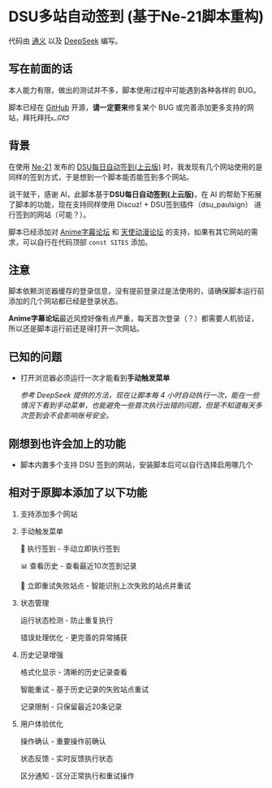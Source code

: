 # DSU多站自动签到 (基于Ne-21脚本重构)

代码由 [通义](https://www.tongyi.com/) 以及 [DeepSeek](https://chat.deepseek.com/) 编写。

## 写在前面的话

本人能力有限，做出的测试并不多，脚本使用过程中可能遇到各种各样的 BUG。

脚本已经在 [GitHub](https://github.com/little3tar/discuz-dsu-checkin) 开源，**请一定要来**修复某个 BUG 或完善添加更多支持的网站，拜托拜托ᓚᘏᗢ

## 背景

在使用 [Ne-21](https://scriptcat.org/zh-CN/users/227) 发布的 [DSU每日自动签到(上云版)](https://scriptcat.org/zh-CN/script-show-page/332) 时，我发现有几个网站使用的是同样的签到方式，于是想到一个脚本能否能签到多个网站。

说干就干，感谢 AI，此脚本基于**DSU每日自动签到(上云版)**，在 AI 的帮助下拓展了脚本的功能，现在支持同样使用 Discuz! + DSU签到插件（dsu_paulsign） 进行签到的网站（可能？）。

脚本已经添加对 [Anime字幕论坛](https://bbs.acgrip.com/) 和 [天使动漫论坛](https://www.tsdm39.com/forum.php) 的支持，如果有其它网站的需求，可以自行在代码顶部 `const SITES` 添加。

## 注意

脚本依赖浏览器缓存的登录信息，没有提前登录过是法使用的，请确保脚本运行前添加的几个网站都已经是登录状态。

**Anime字幕论坛**最近风控好像有点严重，每天首次登录（？）都需要人机验证，所以还是脚本运行前还是得打开一次网站。

## 已知的问题

- 打开浏览器必须运行一次才能看到**手动触发菜单**

    _参考 DeepSeek 提供的方法，现在让脚本每 4 小时自动执行一次，能在一些情况下看到手动菜单，也能避免一些首次执行出错的问题，但是不知道每天多次签到会不会影响账号安全。_

## 刚想到也许会加上的功能

- 脚本内置多个支持 DSU 签到的网站，安装脚本后可以自行选择启用哪几个

## 相对于原脚本添加了以下功能

1. 支持添加多个网站

1. 手动触发菜单

    🚀 执行签到 - 手动立即执行签到

    📊 查看历史 - 查看最近10次签到记录

    🔄 立即重试失败站点 - 智能识别上次失败的站点并重试

1. 状态管理

    运行状态检测 - 防止重复执行

    错误处理优化 - 更完善的异常捕获

1. 历史记录增强

    格式化显示 - 清晰的历史记录查看

    智能重试 - 基于历史记录的失败站点重试

    记录限制 - 只保留最近20条记录

1. 用户体验优化

    操作确认 - 重要操作前确认

    状态反馈 - 实时反馈执行状态

    区分通知 - 区分正常执行和重试操作
